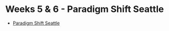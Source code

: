 # Weeks 5 & 6 - Paradigm Shift Seattle

* [Paradigm Shift Seattle](./Ada-Curriculum-Weeks-5-6.pdf)

